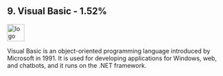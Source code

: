 ## 9. Visual Basic - 1.52%
<img src="https://cdn.imgbin.com/9/8/14/imgbin-microsoft-visual-basic-2005-visual-basic-net-microsoft-visual-studio-microsoft-fCtLENC9hnMm3tNKJ40ncU0c6.jpg" alt="logo" width="40" height="40" /> 

Visual Basic is an object-oriented programming language introduced by Microsoft in 1991. It is used for developing applications for Windows, web, and chatbots, and it runs on the .NET framework.
